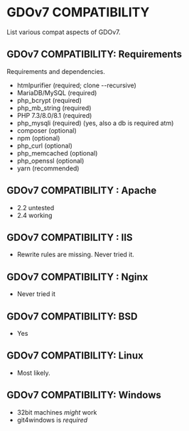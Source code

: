 # GDOv7 COMPATIBILITY

List various compat aspects of GDOv7.


## GDOv7 COMPATIBILITY: Requirements

Requirements and dependencies.

 - htmlpurifier (required; clone --recursive)
 - MariaDB/MySQL (required)
 - php_bcrypt (required)
 - php_mb_string (required)
 - PHP 7.3/8.0/8.1 (required)
 - php_mysqli (required) (yes, also a db is required atm)
 - composer (optional)
 - npm (optional)
 - php_curl (optional)
 - php_memcached (optional)
 - php_openssl (optional)
 - yarn (recommended)
 

## GDOv7 COMPATIBILITY : Apache

 - 2.2 untested
 - 2.4 working
 

## GDOv7 COMPATIBILITY : IIS

 - Rewrite rules are missing. Never tried it.


## GDOv7 COMPATIBILITY : Nginx

 - Never tried it


## GDOv7 COMPATIBILITY: BSD

 - Yes


## GDOv7 COMPATIBILITY: Linux

 - Most likely.


## GDOv7 COMPATIBILITY: Windows

 - 32bit machines *might* work
 - git4windows is *required*

